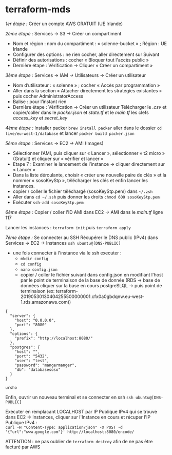 # terraform-mds

*1er étape :*
Créer un compte AWS GRATUIT (UE Irlande)


*2ème étape :*
Services -> S3 -> Créer un compartiment 
  - Nom et région : nom du compartiment : « solenne-bucket » ; Région : UE Irlande
  - Configurer des options : ne rien cocher, aller directement sur Suivant
  - Définir des autorisations : cocher « Bloquer tout l'accès public »
  - Dernière étape : Vérification -> Cliquer « Créer un compartiment »


*3ème étape :*
Services -> IAM -> Utilisateurs -> Créer un utilisateur
  - Nom d’utilisateur : « solenne » ; cocher « Accès par programmation »
  - Aller dans la section « Attacher directement les stratégies existantes » puis cocher AdministratorAccess
  - Balise : pour l’instant rien
  - Dernière étape : Vérification -> Créer un utilisateur
  Télécharger le *.csv* et copier/coller dans le *packer.json* et *state.tf* et le *main.tf* les clefs *access_key* et *secret_key*


*4ème étape :*
Installer packer 
`brew install packer`
aller dans le dossier `cd live/eu-west-1/database`
et lancer `packer build packer.json`


*5ème étape :*
Services -> EC2 -> AMI (Images)
  - Sélectionner l’AMI, puis cliquer sur « Lancer », sélectionner « t2 micro » (Gratuit) et cliquer sur « vérifier et lancer »
  - Etape 7 : Examiner le lancement de l’instance -> cliquer directement sur « Lancer »
  - Dans la liste déroulante, choisir « créer une nouvelle paire de clés »  et la nommer « sosoKeyStp », télécharger les clés et enfin lancer les instances.
  -  copier / coller le fichier téléchargé (sosoKeyStp.pem) dans `~/.zsh`
  - Aller dans `cd ~/.ssh` puis donner les droits `chmod 6OO sosoKeyStp.pem`
  - Exécuter `ssh-add sosoKeyStp.pem`

*6ème étape :*
Copier / coller l'ID AMI dans EC2 -> AMI dans le *main.tf* ligne 117

Lancer les instances :
`terraform init` puis
`terraform apply`

*7ème étape :*
Se connecter au SSH
Récupérer le DNS public (IPv4) dans Services -> EC2 -> Instances
`ssh ubuntu@[DNS-PUBLIC]`
- une fois connecter à l'instance via le ssh executer :
  - `mkdir config`
  - `cd config`
  - `nano config.json`
  - copier / coller le fichier suivant dans config.json en modifiant l'host par le point de terminaison de la base de donnée (RDS -> base de données cliquer sur la base en cours postgreSLQL -> puis point de terminaison (ex: terraform-20190530130404255500000001.cfx0a0gbdqnw.eu-west-1.rds.amazonaws.com))

```
{
  "server": {
    "host": "0.0.0.0",
    "port": "8080"
  },
  "options": {
    "prefix": "http://localhost:8080/"
  },
  "postgres": {
    "host": "",
    "port": "5432",
    "user": "test",
    "password": "mangermanger",
    "db": "databasesoso"
  }
}
```
`ursho`

Enfin, ouvrir un nouveau terminal et se connecter en ssh 
`ssh ubuntu@[DNS-PUBLIC]`

Executer en remplacant LOCALHOST par IP Publique IPv4 qui se trouve dans EC2 -> Instances, cliquer sur l'Instance en cours et récuper l'IP Publique IPv4  :  
`curl -H "Content-Type: application/json" -X POST -d '{"url":"www.google.com"}' http://localhost:8080/encode/`


ATTENTION : ne pas oublier de `terraform destroy` afin de ne pas être facturé par AWS
